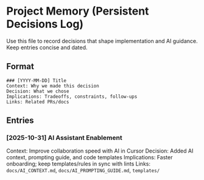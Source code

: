 # Project Memory (Persistent Decisions Log)

Use this file to record decisions that shape implementation and AI guidance. Keep entries concise and dated.

## Format
```
### [YYYY-MM-DD] Title
Context: Why we made this decision
Decision: What we chose
Implications: Tradeoffs, constraints, follow-ups
Links: Related PRs/docs
```

## Entries

### [2025-10-31] AI Assistant Enablement
Context: Improve collaboration speed with AI in Cursor
Decision: Added AI context, prompting guide, and code templates
Implications: Faster onboarding; keep templates/rules in sync with lints
Links: `docs/AI_CONTEXT.md`, `docs/AI_PROMPTING_GUIDE.md`, `templates/`



